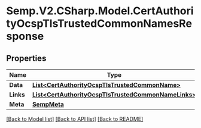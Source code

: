 # Semp.V2.CSharp.Model.CertAuthorityOcspTlsTrustedCommonNamesResponse
## Properties

Name | Type | Description | Notes
------------ | ------------- | ------------- | -------------
**Data** | [**List&lt;CertAuthorityOcspTlsTrustedCommonName&gt;**](CertAuthorityOcspTlsTrustedCommonName.md) |  | [optional] 
**Links** | [**List&lt;CertAuthorityOcspTlsTrustedCommonNameLinks&gt;**](CertAuthorityOcspTlsTrustedCommonNameLinks.md) |  | [optional] 
**Meta** | [**SempMeta**](SempMeta.md) |  | 

[[Back to Model list]](../README.md#documentation-for-models) [[Back to API list]](../README.md#documentation-for-api-endpoints) [[Back to README]](../README.md)

